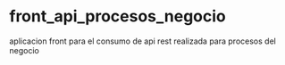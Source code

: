 # front_api_procesos_negocio
aplicacion front para el consumo de api rest realizada para procesos del negocio

